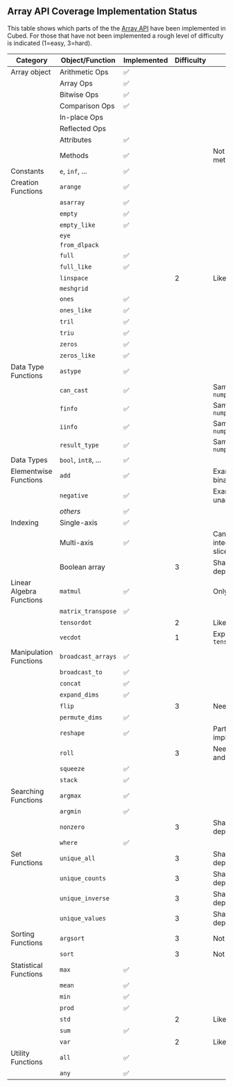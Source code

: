 ## Array API Coverage Implementation Status

This table shows which parts of the the [Array API](https://data-apis.org/array-api/latest/API_specification/index.html) have been implemented in Cubed. For those that have not been implemented a rough level of difficulty is indicated (1=easy, 3=hard).

| Category                 | Object/Function     | Implemented        | Difficulty | Notes                         |
| ------------------------ | ------------------- | ------------------ | ---------- | ----------------------------- |
| Array object             | Arithmetic Ops      | :white_check_mark: |            |                               |
|                          | Array Ops           | :white_check_mark: |            |                               |
|                          | Bitwise Ops         | :white_check_mark: |            |                               |
|                          | Comparison Ops      | :white_check_mark: |            |                               |
|                          | In-place Ops        |                    |            |                               |
|                          | Reflected Ops       |                    |            |                               |
|                          | Attributes          | :white_check_mark: |            |                               |
|                          | Methods             | :white_check_mark: |            | Not device methods            |
| Constants                | `e`, `inf`, ...     | :white_check_mark: |            |                               |
| Creation Functions       | `arange`            | :white_check_mark: |            |                               |
|                          | `asarray`           | :white_check_mark: |            |                               |
|                          | `empty`             | :white_check_mark: |            |                               |
|                          | `empty_like`        | :white_check_mark: |            |                               |
|                          | `eye`               |                    |            |                               |
|                          | `from_dlpack`       |                    |            |                               |
|                          | `full`              | :white_check_mark: |            |                               |
|                          | `full_like`         | :white_check_mark: |            |                               |
|                          | `linspace`          |                    | 2          | Like `arange`                 |
|                          | `meshgrid`          |                    |            |                               |
|                          | `ones`              | :white_check_mark: |            |                               |
|                          | `ones_like`         | :white_check_mark: |            |                               |
|                          | `tril`              | :white_check_mark: |            |                               |
|                          | `triu`              | :white_check_mark: |            |                               |
|                          | `zeros`             | :white_check_mark: |            |                               |
|                          | `zeros_like`        | :white_check_mark: |            |                               |
| Data Type Functions      | `astype`            | :white_check_mark: |            |                               |
|                          | `can_cast`          | :white_check_mark: |            | Same as `numpy.array_api`     |
|                          | `finfo`             | :white_check_mark: |            | Same as `numpy.array_api`     |
|                          | `iinfo`             | :white_check_mark: |            | Same as `numpy.array_api`     |
|                          | `result_type`       | :white_check_mark: |            | Same as `numpy.array_api`     |
| Data Types               | `bool`, `int8`, ... | :white_check_mark: |            |                               |
| Elementwise Functions    | `add`               | :white_check_mark: |            | Example of a binary function  |
|                          | `negative`          | :white_check_mark: |            | Example of a unary function   |
|                          | _others_            | :white_check_mark: |            |                               |
| Indexing                 | Single-axis         | :white_check_mark: |            |                               |
|                          | Multi-axis          | :white_check_mark: |            | Can't mix integers and slices |
|                          | Boolean array       |                    | 3          | Shape is data dependent       |
| Linear Algebra Functions | `matmul`            | :white_check_mark: |            | Only 2D case                  |
|                          | `matrix_transpose`  | :white_check_mark: |            |                               |
|                          | `tensordot`         |                    | 2          | Like Dask                     |
|                          | `vecdot`            |                    | 1          | Express using `tensordot`     |
| Manipulation Functions   | `broadcast_arrays`  | :white_check_mark: |            |                               |
|                          | `broadcast_to`      | :white_check_mark: |            |                               |
|                          | `concat`            | :white_check_mark: |            |                               |
|                          | `expand_dims`       | :white_check_mark: |            |                               |
|                          | `flip`              |                    | 3          | Needs indexing                |
|                          | `permute_dims`      | :white_check_mark: |            |                               |
|                          | `reshape`           | :white_check_mark: |            | Partial implementation        |
|                          | `roll`              |                    | 3          | Needs `concat` and `reshape`  |
|                          | `squeeze`           | :white_check_mark: |            |                               |
|                          | `stack`             | :white_check_mark: |            |                               |
| Searching Functions      | `argmax`            | :white_check_mark: |            |                               |
|                          | `argmin`            | :white_check_mark: |            |                               |
|                          | `nonzero`           |                    | 3          | Shape is data dependent       |
|                          | `where`             | :white_check_mark: |            |                               |
| Set Functions            | `unique_all`        |                    | 3          | Shape is data dependent       |
|                          | `unique_counts`     |                    | 3          | Shape is data dependent       |
|                          | `unique_inverse`    |                    | 3          | Shape is data dependent       |
|                          | `unique_values`     |                    | 3          | Shape is data dependent       |
| Sorting Functions        | `argsort`           |                    | 3          | Not in Dask                   |
|                          | `sort`              |                    | 3          | Not in Dask                   |
| Statistical Functions    | `max`               | :white_check_mark: |            |                               |
|                          | `mean`              | :white_check_mark: |            |                               |
|                          | `min`               | :white_check_mark: |            |                               |
|                          | `prod`              | :white_check_mark: |            |                               |
|                          | `std`               |                    | 2          | Like `mean`                   |
|                          | `sum`               | :white_check_mark: |            |                               |
|                          | `var`               |                    | 2          | Like `mean`                   |
| Utility Functions        | `all`               | :white_check_mark: |            |                               |
|                          | `any`               | :white_check_mark: |            |                               |
